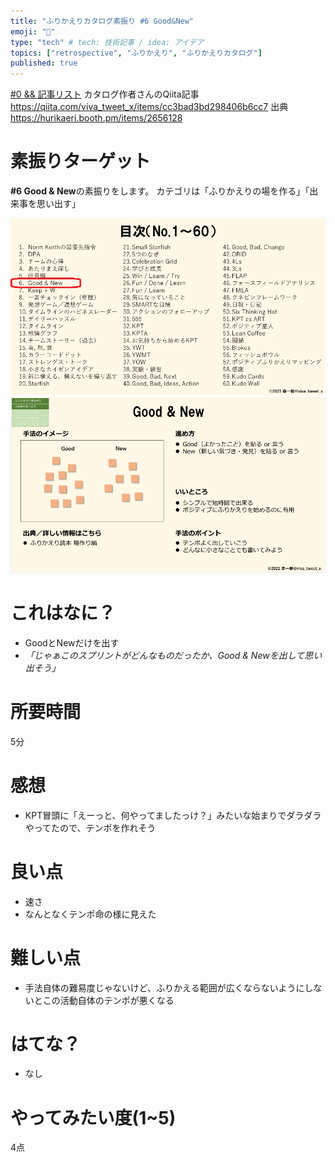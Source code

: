 ```yaml
---
title: "ふりかえりカタログ素振り #6 Good&New"
emoji: "🌊"
type: "tech" # tech: 技術記事 / idea: アイデア
topics: ["retrospective", "ふりかえり", "ふりかえりカタログ"]
published: true
---
```


[#0 && 記事リスト](/datsuns/articles/retrospective-su-bu-ri-0.md)
カタログ作者さんのQiita記事
https://qiita.com/viva_tweet_x/items/cc3bad3bd298406b6cc7
出典
https://hurikaeri.booth.pm/items/2656128

# 素振りターゲット

**\#6 Good & New**の素振りをします。
カテゴリは「ふりかえりの場を作る」「出来事を思い出す」

![target](/images/retrospective-su-bu-ri/6-target.png)
![pattern](/images/retrospective-su-bu-ri/6-pattern.png)

# これはなに？

* GoodとNewだけを出す
* *「じゃぁこのスプリントがどんなものだったか、Good & Newを出して思い出そう」*

# 所要時間

5分

# 感想

* KPT冒頭に「えーっと、何やってましたっけ？」みたいな始まりでダラダラやってたので、テンポを作れそう

# 良い点

* 速さ
* なんとなくテンポ命の様に見えた

# 難しい点

* 手法自体の難易度じゃないけど、ふりかえる範囲が広くならないようにしないとこの活動自体のテンポが悪くなる

# はてな？

* なし

# やってみたい度(1~5)

4点

